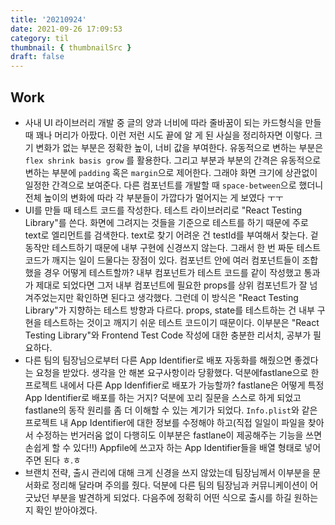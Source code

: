 ```yaml
---
title: '20210924'
date: 2021-09-26 17:09:53
category: til
thumbnail: { thumbnailSrc }
draft: false
---
```


## Work

- 사내 UI 라이브러리 개발 중 글의 양과 너비에 따라 줄바꿈이 되는 카드형식을 만들 때 꽤나 머리가 아팠다. 이런 저런 시도 끝에 알 게 된 사실을 정리하자면 이렇다. 크기 변화가 없는 부분은 정확한 높이, 너비 값을 부여한다. 유동적으로 변하는 부분은 `flex shrink basis grow` 를 활용한다. 그리고 부분과 부분의 간격은 유동적으로 변하는 부분에 `padding` 혹은 `margin`으로 제어한다. 그래야 화면 크기에 상관없이 일정한 간격으로 보여준다. 다른 컴포넌트를 개발할 때 `space-between`으로 했더니 전체 높이의 변화에 따라 각 부분들이 가깝다가 멀어지는 게 보였다 ㅜㅜ
- UI를 만들 때 테스트 코드를 작성한다. 테스트 라이브러리로 "React Testing Library"를 쓴다. 화면에 그려지는 것들을 기준으로 테스트를 하기 때문에 주로 text로 엘리먼트를 검색한다. text로 찾기 어려운 건 testId를 부여해서 찾는다. 겉 동작만 테스트하기 때문에 내부 구현에 신경쓰지 않는다. 그래서 한 번 짜둔 테스트 코드가 깨지는 일이 드물다는 장점이 있다. 컴포넌트 안에 여러 컴포넌트들이 조합했을 경우 어떻게 테스트할까? 내부 컴포넌트가 테스트 코드를 같이 작성했고 통과가 제대로 되었다면 그저 내부 컴포넌트에 필요한 props를 상위 컴포넌트가 잘 넘겨주었는지만 확인하면 된다고 생각했다. 그런데 이 방식은 "React Testing Library"가 지향하는 테스트 방향과 다르다. props, state를 테스트하는 건 내부 구현을 테스트하는 것이고 깨지기 쉬운 테스트 코드이기 때문이다. 이부분은 "React Testing Library"와 Frontend Test Code 작성에 대한 충분한 리서치, 공부가 필요하다.
- 다른 팀의 팀장님으로부터 다른 App Identifier로 배포 자동화를 해줬으면 좋겠다는 요청을 받았다. 생각을 안 해본 요구사항이라 당황했다. 덕분에fastlane으로 한 프로젝트 내에서 다른 App Idenfifier로 배포가 가능할까? fastlane은 어떻게 특정 App Identifier로 배포를 하는 거지? 덕분에 꼬리 질문을 스스로 하게 되었고 fastlane의 동작 원리를 좀 더 이해할 수 있는 계기가 되었다. `Info.plist`와 같은 프로젝트 내 App Identifier에 대한 정보를 수정해야 하고(직접 일일이 파일을 찾아서 수정하는 번거러움 없이 다행히도 이부분은 fastlane이 제공해주는 기능을 쓰면 손쉽게 할 수 있다!!) Appfile에 쓰고자 하는 App Identifier들을 배열 형태로 넣어주면 된다 ㅎ.ㅎ
- 브랜치 전략, 출시 관리에 대해 크게 신경을 쓰지 않았는데 팀장님께서 이부분을 문서화로 정리해 달라며 주의를 줬다. 덕분에 다른 팀의 팀장님과 커뮤니케이션이 어긋났던 부분을 발견하게 되었다. 다음주에 정확히 어떤 식으로 출시를 하길 원하는 지 확인 받아야겠다.
